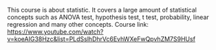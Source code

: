 This course is about statistic. It covers a large amount of statistical concepts such as ANOVA test, hypothesis test, t test, probability, linear regression and many other concepts.
Course link:
https://www.youtube.com/watch?v=koeAIG38Hzc&list=PLdSslhDhrVc6EvhWXeFwQpvhZM7S9HUsf
